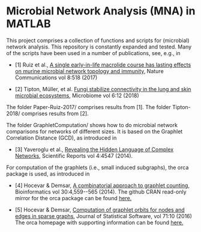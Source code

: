 # Microbial Network Analysis (MNA) in MATLAB


This project comprises a collection of functions and scripts for (microbial) network analysis. This repository is constantly expanded and tested. Many of the scripts have been used in a number of publications, see, e.g., in 
* [1] Ruiz et al., [A single early-in-life macrolide course has lasting effects on murine microbial network topology and immunity](https://www.nature.com/articles/s41467-017-00531-6), Nature Communications vol 8:518 (2017)

* [2] Tipton, Müller, et al. [Fungi stabilize connectivity in the lung and skin microbial ecosystems](https://microbiomejournal.biomedcentral.com/articles/10.1186/s40168-017-0393-0), Microbiome vol 6:12 (2018) 


The folder Paper-Ruiz-2017/ comprises results from [1].
The folder Tipton-2018/ comprises results from [2].

The folder GraphletComputation/ shows how to do microbial network comparisons for networks of different sizes. It is based on 
the Graphlet Correlation Distance (GCD), as introduced in 
* [3] Yaveroglu et al., [Revealing the Hidden Language of Complex Networks](https://www.nature.com/articles/srep04547), Scientific Reports vol 4:4547 (2014).

For computation of the graphlets (i.e., small induced subgraphs), the orca package is used, as introduced in
* [4] Hocevar & Demsar, [A combinatorial approach to graphlet counting](https://academic.oup.com/bioinformatics/article/30/4/559/205331), Bioinformatics vol 30:4,559--565 (2014).
The github CRAN read-only mirror for the orca package can be found [here.](https://github.com/cran/orca)

* [5] Hocevar & Demsar, [Computation of graphlet orbits for nodes and edges in sparse graphs](https://www.jstatsoft.org/article/view/v071i10/0), Journal of Statistical Software,  vol 71:10 (2016)
The orca homepage with supporting information can be found [here.](http://www.biolab.si/supp/Rorca/) 




